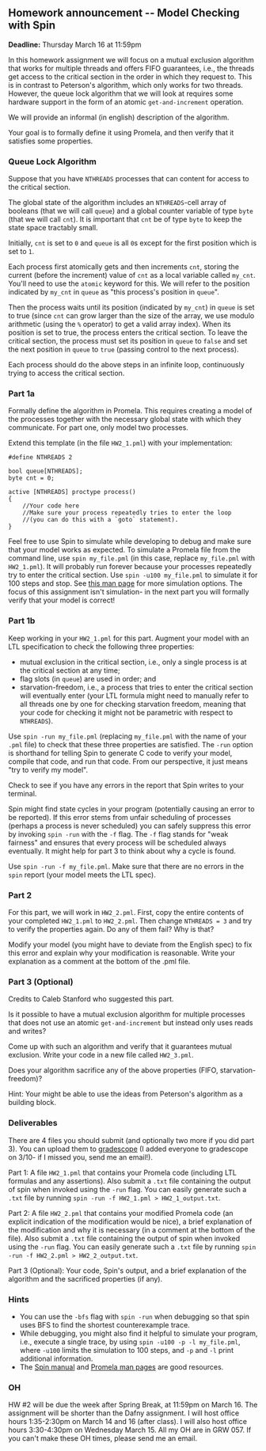 
## Homework announcement -- Model Checking with Spin 

**Deadline:** Thursday March 16 at 11:59pm

In this homework assignment we will focus on a mutual exclusion algorithm that works for multiple threads and offers FIFO guarantees, i.e., the threads get access to the critical section in the order in which they request to. This is in contrast to Peterson's algorithm, which only works for two threads. However, the queue lock algorithm that we will look at requires some hardware support in the form of an atomic `get-and-increment` operation.

We will provide an informal (in english) description of the algorithm.

Your goal is to formally define it using Promela, and then verify that it satisfies some properties.

### Queue Lock Algorithm

Suppose that you have `NTHREADS` processes that can content for access to the critical section. 

The global state of the algorithm includes an `NTHREADS`-cell array of booleans (that we will call `queue`) and a global counter variable of type `byte` (that we will call `cnt`). It is important that `cnt` be of type `byte` to keep the state space tractably small.

Initially, `cnt` is set to `0` and `queue` is all `0`s except for the first position which is set to `1`.

Each process first atomically gets and then increments `cnt`, storing the current (before the increment) value of `cnt` as a local variable called `my_cnt`. You'll need to use the `atomic` keyword for this. We will refer to the position indicated by `my_cnt` in `queue` as "this process's position in `queue`".

Then the process waits until its position (indicated by `my_cnt`) in `queue` is set to true (since `cnt` can grow larger than the size of the array, we use modulo arithmetic (using the `%` operator) to get a valid array index). When its position is set to true, the process enters the critical section. To leave the critical section, the process must set its position in `queue` to `false` and set the next position in `queue` to `true` (passing control to the next process).

Each process should do the above steps in an infinite loop, continuously trying to access the critical section.

### Part 1a

Formally define the algorithm in Promela. This requires creating a model of the processes together with the necessary global state with which they communicate. For part one, only model two processes.

Extend this template (in the file `HW2_1.pml`) with your implementation:

```promela
#define NTHREADS 2

bool queue[NTHREADS];
byte cnt = 0;

active [NTHREADS] proctype process()
{
    //Your code here
    //Make sure your process repeatedly tries to enter the loop
    //(you can do this with a `goto` statement).
}
```

Feel free to use Spin to simulate while developing to debug and make sure that your model works as expected. To simulate a Promela file from the command line, use `spin my_file.pml` (in this case, replace `my_file.pml` with `HW2_1.pml`). It will probably run forever because your processes repeatedly try to enter the critical section. Use `spin -u100 my_file.pml` to simulate it for 100 steps and stop. See [this man page](https://spinroot.com/spin/Man/Spin.html) for more simulation options. The focus of this assignment isn't simulation- in the next part you will formally verify that your model is correct!

### Part 1b

Keep working in your `HW2_1.pml` for this part. Augment your model with an LTL specification to check the following three properties:
  - mutual exclusion in the critical section, i.e., only a single process is at the critical section at any time;
  - flag slots (in `queue`) are used in order; and
  - starvation-freedom, i.e., a process that tries to enter the critical section will eventually enter (your LTL formula might need to manually refer to all threads one by one for checking starvation freedom, meaning that your code for checking it might not be parametric with respect to `NTHREADS`).

Use `spin -run my_file.pml` (replacing `my_file.pml` with the name of your `.pml` file) to check that these three properties are satisfied. The `-run` option is shorthand for telling Spin to generate C code to verify your model, compile that code, and run that code. From our perspective, it just means "try to verify my model".

Check to see if you have any errors in the report that Spin writes to your terminal.

Spin might find state cycles in your program (potentially causing an error to be reported). If this error stems from unfair scheduling of processes (perhaps a process is never scheduled) you can safely suppress this error by invoking `spin -run` with the `-f` flag. The `-f` flag stands for "weak fairness" and ensures that every process will be scheduled always eventually. It might help for part 3 to think about why a cycle is found.

Use `spin -run -f my_file.pml`. Make sure that there are no errors in the `spin` report (your model meets the LTL spec).

### Part 2

For this part, we will work in `HW2_2.pml`. First, copy the entire contents of your completed `HW2_1.pml` to `HW2_2.pml`. Then change `NTHREADS = 3` and try to verify the properties again. Do any of them fail? Why is that?

Modify your model (you might have to deviate from the English spec) to fix this error and explain why your modification is reasonable. Write your explanation as a comment at the bottom of the .pml file. 

### Part 3 (Optional) 

Credits to Caleb Stanford who suggested this part.

Is it possible to have a mutual exclusion algorithm for multiple processes that does not use an atomic `get-and-increment` but instead only uses reads and writes?

Come up with such an algorithm and verify that it guarantees mutual exclusion. Write your code in a new file called `HW2_3.pml`.

Does your algorithm sacrifice any of the above properties (FIFO, starvation-freedom)?

Hint: Your might be able to use the ideas from Peterson's algorithm as a building block.

### Deliverables
There are 4 files you should submit (and optionally two more if you did part 3). You can upload them to [gradescope](https://www.gradescope.com/courses/517616) (I added everyone to gradescope on 3/10- if I missed you, send me an email!).

Part 1: A file `HW2_1.pml` that contains your Promela code (including LTL formulas and any assertions). Also submit a `.txt` file containing the output of spin when invoked using the `-run` flag. You can easily generate such a `.txt` file by running `spin -run -f HW2_1.pml > HW2_1_output.txt`.

Part 2: A file `HW2_2.pml` that contains your modified Promela code (an explicit indication of the modification would be nice), a brief explanation of the modification and why it is necessary (in a comment at the bottom of the file). Also submit a `.txt` file containing the output of spin when invoked using the `-run` flag. You can easily generate such a `.txt` file by running `spin -run -f HW2_2.pml > HW2_2_output.txt`.

Part 3 (Optional): Your code, Spin's output, and a brief explanation of the algorithm and the sacrificed properties (if any).

### Hints

- You can use the `-bfs` flag with `spin -run` when debugging so that spin uses BFS to find the shortest counterexample trace.
- While debugging, you might also find it helpful to simulate your program, i.e., execute a single trace, by using `spin -u100 -p -l my_file.pml`, where `-u100` limits the simulation to 100 steps, and `-p` and `-l` print additional information. 
- The [Spin manual](https://spinroot.com/spin/Man/Manual.html) and [Promela man pages](https://spinroot.com/spin/Man/promela.html) are good resources.

### OH
HW #2 will be due the week after Spring Break, at 11:59pm on March 16. The assignment will be shorter than the Dafny assignment. I will host office hours 1:35-2:30pm on March 14 and 16 (after class). I will also host office hours 3:30-4:30pm on Wednesday March 15. All my OH are in GRW 057. If you can't make these OH times, please send me an email.
